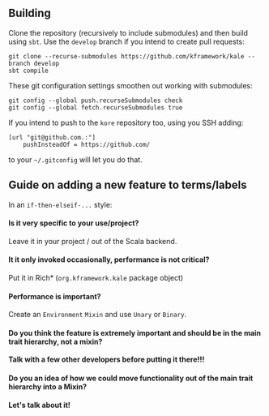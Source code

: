 ## Building

Clone the repository (recursively to include submodules) and then build using
`sbt`. Use the `develop` branch if you intend to create pull requests: 

```
git clone --recurse-submodules https://github.com/kframework/kale --branch develop
sbt compile
```

These git configuration settings smoothen out working with submodules:

```
git config --global push.recurseSubmodules check
git config --global fetch.recurseSubmodules true
```

If you intend to push to the `kore` repository too, using you SSH adding:

```
[url "git@github.com.:"]
    pushInsteadOf = https://github.com/
```

to your `~/.gitconfig` will let you do that.


## Guide on adding a new feature to terms/labels

In an `if-then-elseif-...` style:

#### Is it very specific to your use/project?

Leave it in your project / out of the Scala backend.

#### It it only invoked occasionally, performance is not critical?

Put it in Rich* (`org.kframework.kale` package object)

#### Performance is important?

Create an `Environment` `Mixin` and use `Unary` or `Binary`.  

#### Do you think the feature is extremely important and should be in the main trait hierarchy, not a mixin?

**Talk with a few other developers before putting it there!!!**

#### Do you an idea of how we could move functionality out of the main trait hierarchy into a Mixin?

**Let's talk about it!**
